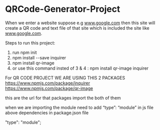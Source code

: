 # QRCode-Generator-Project
When we enter a website suppose e.g www.google.com then this site will create a QR code and text file of that site which is included the site like www.google.com. 

Steps to run this project:

1. run npm init
2.  npm install --save inquirer
3. npm install qr-image
4. or use this command insted of 3 & 4 :  npm install qr-image inquirer

   
For QR CODE PROJECT WE ARE USING THIS  2 PACKAGES
https://www.npmjs.com/package/inquirer
https://www.npmjs.com/package/qr-image

this are the url for that packages
import the both of them 

when we are importing the module need to add “type”: “module” in js file above dependencies in package.json file 

"type": "module";

